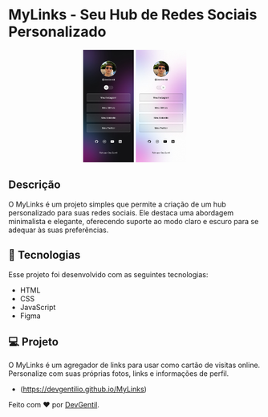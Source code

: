 # MyLinks - Seu Hub de Redes Sociais Personalizado

<p align="center">
  <img alt="MyLinks" src="./Github/Darkmode.jpg" width="20%">
  <img alt="MyLinks" src="./Github/Lightmode.jpg" width="20%">
</p>

## Descrição

O MyLinks é um projeto simples que permite a criação de um hub personalizado para suas redes sociais. Ele destaca uma abordagem minimalista e elegante, oferecendo suporte ao modo claro e escuro para se adequar às suas preferências.

## 🚀 Tecnologias

Esse projeto foi desenvolvido com as seguintes tecnologias:

- HTML
- CSS
- JavaScript
- Figma

## 💻 Projeto

O MyLinks é um agregador de links para usar como cartão de visitas online. Personalize com suas próprias fotos, links e informações de perfil.

- (https://devgentilio.github.io/MyLinks)

Feito com ❤️ por [DevGentil](https://github.com/DevGentil).

